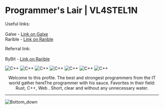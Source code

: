 
<h1>Programmer's Lair | VL4STEL1N </h1>

Useful links: <br>
  <br> Galxe - <a href = "https://galxe.com/galxeid/0x81be437139e7298b7969c9f6f96363dd912f245d">Link on Galxe </a>
  <br> Rarible - <a href = "https://rarible.com/user/0xa219ef765836471f861779ada0a932c466ac5d47/owned">Link on Rarible</a>

Referral link: <br>
 <br> ByBit - <a href = "https://www.bybit.com/invite?ref=ZA9KEV">Link on Rarible</a>

![C++ ](https://img.shields.io/badge/-C++-090909?style=for-the-badge&logo=C%2b%2b&logoColor=6296CC)
![C++](https://img.shields.io/badge/-Rust-090909?style=for-the-badge&logo=Rust&logoColor=6296CC)
![C++](https://img.shields.io/badge/-Html-090909?style=for-the-badge&logo=HtmllogoColor=6296CC)
![C++](https://img.shields.io/badge/-CSS-090909?style=for-the-badge&logo=Css&logoColor=6296CC)
![C++](https://img.shields.io/badge/-Js-090909?style=for-the-badge&logo=Js&logoColor=6296CC)
![C++](https://img.shields.io/badge/-GitHub-090909?style=for-the-badge&logo=GitHub&logoColor=6296CC)
![C++](https://img.shields.io/badge/-Vim-090909?style=for-the-badge&logo=Vim&logoColor=6296CC)



<p align="center">Welcome to this profile. The best and strongest programmers from the IT world gather hereThe programmer with his sauce. Favorites in their field: Rust, C++, Web . Short, clear and without any unnecessary water.</p>






---
![Bottom_down](https://github.com/VL4STEL1N/VL4STEL1N/assets/127986242/1964ca21-6df7-4554-95ea-9ff879f52336)
<svg viewBox="0 0 115 25" xmlns="http://www.w3.org/2000/svg" xmlns:xlink="http://www.w3.org/1999/xlink">


